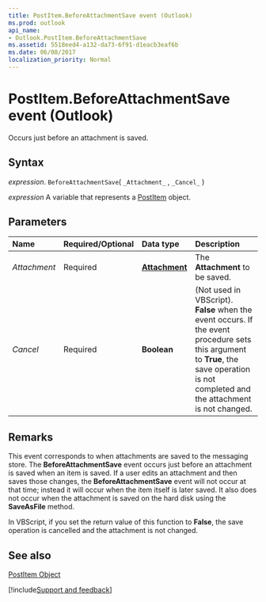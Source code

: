 ```yaml
---
title: PostItem.BeforeAttachmentSave event (Outlook)
ms.prod: outlook
api_name:
- Outlook.PostItem.BeforeAttachmentSave
ms.assetid: 5518eed4-a132-da73-6f91-d1eacb3eaf6b
ms.date: 06/08/2017
localization_priority: Normal
---
```



# PostItem.BeforeAttachmentSave event (Outlook)

Occurs just before an attachment is saved.


## Syntax

_expression_. `BeforeAttachmentSave`( `_Attachment_` , `_Cancel_` )

_expression_ A variable that represents a [PostItem](Outlook.PostItem.md) object.


## Parameters



|Name|Required/Optional|Data type|Description|
|:-----|:-----|:-----|:-----|
| _Attachment_|Required| **[Attachment](Outlook.Attachment.md)**|The  **Attachment** to be saved.|
| _Cancel_|Required| **Boolean**|(Not used in VBScript).  **False** when the event occurs. If the event procedure sets this argument to **True**, the save operation is not completed and the attachment is not changed.|

## Remarks

This event corresponds to when attachments are saved to the messaging store. The  **BeforeAttachmentSave** event occurs just before an attachment is saved when an item is saved. If a user edits an attachment and then saves those changes, the **BeforeAttachmentSave** event will not occur at that time; instead it will occur when the item itself is later saved. It also does not occur when the attachment is saved on the hard disk using the **SaveAsFile** method.

In VBScript, if you set the return value of this function to  **False**, the save operation is cancelled and the attachment is not changed.


## See also


[PostItem Object](Outlook.PostItem.md)

[!include[Support and feedback](~/includes/feedback-boilerplate.md)]